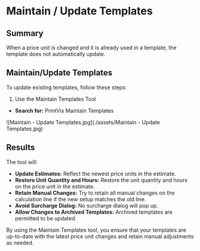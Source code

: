 # Maintain / Update Templates

## Summary
When a price unit is changed and it is already used in a template, the template does not automatically update.

## Maintain/Update Templates

To update existing templates, follow these steps:

 1. Use the Maintain Templates Tool

- **Search for:** PrintVis Maintain Templates

![Maintain - Update Templates.jpg](./assets/Maintain - Update Templates.jpg)


 ## Results

The tool will:

- **Update Estimates:** Reflect the newest price units in the estimate.
- **Restore Unit Quantity and Hours:** Restore the unit quantity and hours on the price unit in the estimate.
- **Retain Manual Changes:** Try to retain all manual changes on the calculation line if the new setup matches the old line.
- **Avoid Surcharge Dialog:** No surcharge dialog will pop up.
- **Allow Changes to Archived Templates:** Archived templates are permitted to be updated.

By using the Maintain Templates tool, you ensure that your templates are up-to-date with the latest price unit changes and retain manual adjustments as needed.
